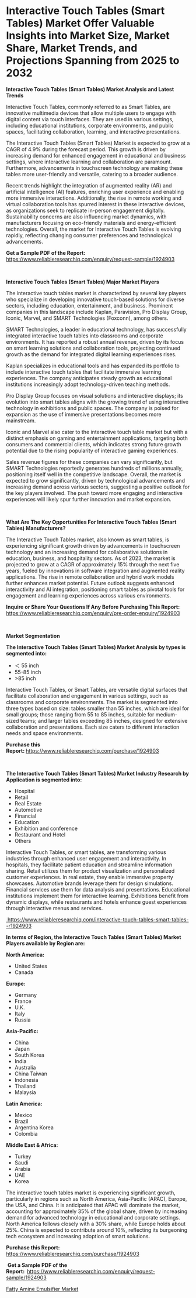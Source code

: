 <p><h1>Interactive Touch Tables (Smart Tables) Market Offer Valuable Insights into Market Size, Market Share, Market Trends, and Projections Spanning from 2025 to 2032</h1></p><p><strong>Interactive Touch Tables (Smart Tables) Market Analysis and Latest Trends</strong></p>
<p><p>Interactive Touch Tables, commonly referred to as Smart Tables, are innovative multimedia devices that allow multiple users to engage with digital content via touch interfaces. They are used in various settings, including educational institutions, corporate environments, and public spaces, facilitating collaboration, learning, and interactive presentations.</p><p>The Interactive Touch Tables (Smart Tables) Market is expected to grow at a CAGR of 4.9% during the forecast period. This growth is driven by increasing demand for enhanced engagement in educational and business settings, where interactive learning and collaboration are paramount. Furthermore, advancements in touchscreen technology are making these tables more user-friendly and versatile, catering to a broader audience.</p><p>Recent trends highlight the integration of augmented reality (AR) and artificial intelligence (AI) features, enriching user experience and enabling more immersive interactions. Additionally, the rise in remote working and virtual collaboration tools has spurred interest in these interactive devices, as organizations seek to replicate in-person engagement digitally. Sustainability concerns are also influencing market dynamics, with manufacturers focusing on eco-friendly materials and energy-efficient technologies. Overall, the market for Interactive Touch Tables is evolving rapidly, reflecting changing consumer preferences and technological advancements.</p></p>
<p><strong>Get a Sample PDF of the Report:&nbsp;</strong> <a href="https://www.reliableresearchiq.com/enquiry/request-sample/1924903?utm_campaign=2269&utm_medium=2&utm_source=Github&utm_content=ia&utm_term=28032025&utm_id=interactive-touch-tables-smart-tables">https://www.reliableresearchiq.com/enquiry/request-sample/1924903</a></p>
<p>&nbsp;</p>
<p><strong>Interactive Touch Tables (Smart Tables) Major Market Players</strong></p>
<p><p>The interactive touch tables market is characterized by several key players who specialize in developing innovative touch-based solutions for diverse sectors, including education, entertainment, and business. Prominent companies in this landscape include Kaplan, Paravision, Pro Display Group, Iconic, Marvel, and SMART Technologies (Foxconn), among others.</p><p>SMART Technologies, a leader in educational technology, has successfully integrated interactive touch tables into classrooms and corporate environments. It has reported a robust annual revenue, driven by its focus on smart learning solutions and collaboration tools, projecting continued growth as the demand for integrated digital learning experiences rises.</p><p>Kaplan specializes in educational tools and has expanded its portfolio to include interactive touch tables that facilitate immersive learning experiences. The company anticipates steady growth as educational institutions increasingly adopt technology-driven teaching methods.</p><p>Pro Display Group focuses on visual solutions and interactive displays; its evolution into smart tables aligns with the growing trend of using interactive technology in exhibitions and public spaces. The company is poised for expansion as the use of immersive presentations becomes more mainstream.</p><p>Iconic and Marvel also cater to the interactive touch table market but with a distinct emphasis on gaming and entertainment applications, targeting both consumers and commercial clients, which indicates strong future growth potential due to the rising popularity of interactive gaming experiences.</p><p>Sales revenue figures for these companies can vary significantly, but SMART Technologies reportedly generates hundreds of millions annually, positioning itself well in the competitive landscape. Overall, the market is expected to grow significantly, driven by technological advancements and increasing demand across various sectors, suggesting a positive outlook for the key players involved. The push toward more engaging and interactive experiences will likely spur further innovation and market expansion.</p></p>
<p>&nbsp;</p>
<p><strong>What Are The Key Opportunities For Interactive Touch Tables (Smart Tables) Manufacturers?</strong></p>
<p><p>The Interactive Touch Tables market, also known as smart tables, is experiencing significant growth driven by advancements in touchscreen technology and an increasing demand for collaborative solutions in education, business, and hospitality sectors. As of 2023, the market is projected to grow at a CAGR of approximately 15% through the next five years, fueled by innovations in software integration and augmented reality applications. The rise in remote collaboration and hybrid work models further enhances market potential. Future outlook suggests enhanced interactivity and AI integration, positioning smart tables as pivotal tools for engagement and learning experiences across various environments.</p></p>
<p><strong>Inquire or Share Your Questions If Any Before Purchasing This Report:</strong> <a href="https://www.reliableresearchiq.com/enquiry/pre-order-enquiry/1924903?utm_campaign=2269&utm_medium=2&utm_source=Github&utm_content=ia&utm_term=28032025&utm_id=interactive-touch-tables-smart-tables">https://www.reliableresearchiq.com/enquiry/pre-order-enquiry/1924903</a></p>
<p>&nbsp;</p>
<p><strong>Market Segmentation</strong></p>
<p><strong>The Interactive Touch Tables (Smart Tables) Market Analysis by types is segmented into:</strong></p>
<p><ul><li>＜ 55 inch</li><li>55-85 inch</li><li>>85 inch</li></ul></p>
<p><p>Interactive Touch Tables, or Smart Tables, are versatile digital surfaces that facilitate collaboration and engagement in various settings, such as classrooms and corporate environments. The market is segmented into three types based on size: tables smaller than 55 inches, which are ideal for small groups; those ranging from 55 to 85 inches, suitable for medium-sized teams; and larger tables exceeding 85 inches, designed for extensive collaboration and presentations. Each size caters to different interaction needs and space environments.</p></p>
<p><strong>Purchase this Report:&nbsp;</strong><a href="https://www.reliableresearchiq.com/purchase/1924903?utm_campaign=2269&utm_medium=2&utm_source=Github&utm_content=ia&utm_term=28032025&utm_id=interactive-touch-tables-smart-tables">https://www.reliableresearchiq.com/purchase/1924903</a></p>
<p>&nbsp;</p>
<p><strong>The Interactive Touch Tables (Smart Tables) Market Industry Research by Application is segmented into:</strong></p>
<p><ul><li>Hospital</li><li>Retail</li><li>Real Estate</li><li>Automotive</li><li>Financial</li><li>Education</li><li>Exhibition and conference</li><li>Restaurant and Hotel</li><li>Others</li></ul></p>
<p><p>Interactive Touch Tables, or smart tables, are transforming various industries through enhanced user engagement and interactivity. In hospitals, they facilitate patient education and streamline information sharing. Retail utilizes them for product visualization and personalized customer experiences. In real estate, they enable immersive property showcases. Automotive brands leverage them for design simulations. Financial services use them for data analysis and presentations. Educational institutions implement them for interactive learning. Exhibitions benefit from dynamic displays, while restaurants and hotels enhance guest experiences through interactive menus and services.</p></p>
<p><a href="https://www.reliableresearchiq.com/interactive-touch-tables-smart-tables--r1924903?utm_campaign=2269&utm_medium=2&utm_source=Github&utm_content=ia&utm_term=28032025&utm_id=interactive-touch-tables-smart-tables">&nbsp;https://www.reliableresearchiq.com/interactive-touch-tables-smart-tables--r1924903</a></p>
<p><strong>In terms of Region, the Interactive Touch Tables (Smart Tables) Market Players available by Region are:</strong></p>
<p>
    <p> <strong> North America: </strong>
        <ul>
            <li>United States</li>
            <li>Canada</li>
        </ul>
        </p> 
    <p> <strong> Europe: </strong>
        <ul>
            <li>Germany</li>
            <li>France</li>
            <li>U.K.</li>
            <li>Italy</li>
            <li>Russia</li>
        </ul>
        </p> 
    <p> <strong> Asia-Pacific: </strong>
        <ul>
            <li>China</li>
            <li>Japan</li>
            <li>South Korea</li>
            <li>India</li>
            <li>Australia</li>
            <li>China Taiwan</li>
            <li>Indonesia</li>
            <li>Thailand</li>
            <li>Malaysia</li>
        </ul>
        </p> 
    <p> <strong> Latin America: </strong>
        <ul>
            <li>Mexico</li>
            <li>Brazil</li>
            <li>Argentina Korea</li>
            <li>Colombia</li>
        </ul>
        </p> 
    <p> <strong> Middle East & Africa: </strong>
        <ul>
            <li>Turkey</li>
            <li>Saudi</li>
            <li>Arabia</li>
            <li>UAE</li>
            <li>Korea</li>
        </ul>
    </p>
    </p>
<p><p>The interactive touch tables market is experiencing significant growth, particularly in regions such as North America, Asia-Pacific (APAC), Europe, the USA, and China. It is anticipated that APAC will dominate the market, accounting for approximately 35% of the global share, driven by increasing demand for advanced technology in educational and corporate settings. North America follows closely with a 30% share, while Europe holds about 25%. China is expected to contribute around 10%, reflecting its burgeoning tech ecosystem and increasing adoption of smart solutions.</p></p>
<p><strong>Purchase this Report: </strong><a href="https://www.reliableresearchiq.com/purchase/1924903?utm_campaign=2269&utm_medium=2&utm_source=Github&utm_content=ia&utm_term=28032025&utm_id=interactive-touch-tables-smart-tables">https://www.reliableresearchiq.com/purchase/1924903</a></p>
<p>&nbsp;<strong>Get a Sample PDF of the Report:&nbsp;&nbsp;</strong><a href="https://www.reliableresearchiq.com/enquiry/request-sample/1924903?utm_campaign=2269&utm_medium=2&utm_source=Github&utm_content=ia&utm_term=28032025&utm_id=interactive-touch-tables-smart-tables">https://www.reliableresearchiq.com/enquiry/request-sample/1924903</a></p>
<p><strong></strong></p>
<p><p><a href="https://github.com/MonroeBullock54/Market-Research-Report-List-2/blob/main/fatty-amine-emulsifier-market.md?utm_campaign=2269&utm_medium=2&utm_source=Github&utm_content=ia&utm_term=28032025&utm_id=interactive-touch-tables-smart-tables">Fatty Amine Emulsifier Market</a></p></p>